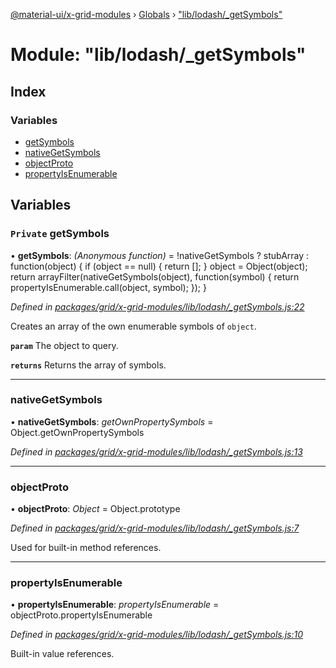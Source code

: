 [@material-ui/x-grid-modules](../README.md) › [Globals](../globals.md) › ["lib/lodash/\_getSymbols"](_lib_lodash__getsymbols_.md)

# Module: "lib/lodash/\_getSymbols"

## Index

### Variables

- [getSymbols](_lib_lodash__getsymbols_.md#private-getsymbols)
- [nativeGetSymbols](_lib_lodash__getsymbols_.md#nativegetsymbols)
- [objectProto](_lib_lodash__getsymbols_.md#objectproto)
- [propertyIsEnumerable](_lib_lodash__getsymbols_.md#propertyisenumerable)

## Variables

### `Private` getSymbols

• **getSymbols**: _(Anonymous function)_ = !nativeGetSymbols ? stubArray : function(object) {
if (object == null) {
return [];
}
object = Object(object);
return arrayFilter(nativeGetSymbols(object), function(symbol) {
return propertyIsEnumerable.call(object, symbol);
});
}

_Defined in [packages/grid/x-grid-modules/lib/lodash/\_getSymbols.js:22](https://github.com/mui-org/material-ui-x/blob/a679779/packages/grid/x-grid-modules/lib/lodash/_getSymbols.js#L22)_

Creates an array of the own enumerable symbols of `object`.

**`param`** The object to query.

**`returns`** Returns the array of symbols.

---

### nativeGetSymbols

• **nativeGetSymbols**: _getOwnPropertySymbols_ = Object.getOwnPropertySymbols

_Defined in [packages/grid/x-grid-modules/lib/lodash/\_getSymbols.js:13](https://github.com/mui-org/material-ui-x/blob/a679779/packages/grid/x-grid-modules/lib/lodash/_getSymbols.js#L13)_

---

### objectProto

• **objectProto**: _Object_ = Object.prototype

_Defined in [packages/grid/x-grid-modules/lib/lodash/\_getSymbols.js:7](https://github.com/mui-org/material-ui-x/blob/a679779/packages/grid/x-grid-modules/lib/lodash/_getSymbols.js#L7)_

Used for built-in method references.

---

### propertyIsEnumerable

• **propertyIsEnumerable**: _propertyIsEnumerable_ = objectProto.propertyIsEnumerable

_Defined in [packages/grid/x-grid-modules/lib/lodash/\_getSymbols.js:10](https://github.com/mui-org/material-ui-x/blob/a679779/packages/grid/x-grid-modules/lib/lodash/_getSymbols.js#L10)_

Built-in value references.
